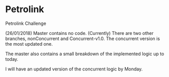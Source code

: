# Petrolink
Petrolink Challenge

(26/01/2018)
Master contains no code.
(Currently) There are two other branches, nonConcurrent and Concurrent-v1.0. The concurrent version is the most updated one.

The master also contains a small breakdown of the implemented logic up to today.

I will have an updated version of the concurrent logic by Monday.